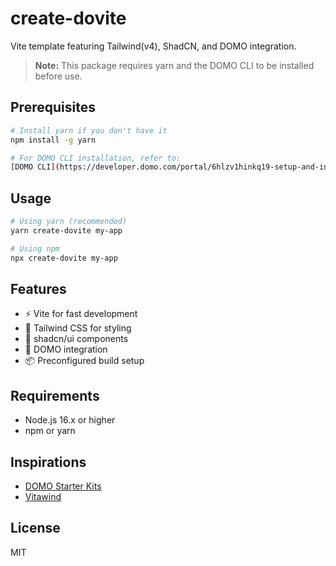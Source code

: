 # create-dovite

Vite template featuring Tailwind(v4), ShadCN, and DOMO integration.


> **Note:** This package requires yarn and the DOMO CLI to be installed before use.

## Prerequisites

```bash
# Install yarn if you don't have it
npm install -g yarn

# For DOMO CLI installation, refer to:
[DOMO CLI](https://developer.domo.com/portal/6hlzv1hinkq19-setup-and-installation)
```

## Usage

```bash
# Using yarn (recommended)
yarn create-dovite my-app

# Using npm
npx create-dovite my-app
```

## Features

- ⚡️ Vite for fast development
- 🎨 Tailwind CSS for styling
- 🎯 shadcn/ui components
- 🔄 DOMO integration
- 📦 Preconfigured build setup

## Requirements

- Node.js 16.x or higher
- npm or yarn

## Inspirations

- [DOMO Starter Kits](https://developer.domo.com/portal/u8w475o2245yp-starter-kits)
- [Vitawind](https://vitawind.vercel.app/)

## License
MIT
